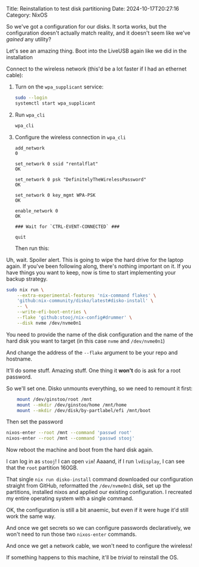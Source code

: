 Title: Reinstallation to test disk partitioning
Date: 2024-10-17T20:27:16
Category: NixOS

So we've got a configuration for our disks. It sorta works, but the
configuration doesn't actually match reality, and it doesn't seem like we've
_gained_ any utility?

Let's see an amazing thing. Boot into the LiveUSB again like we did in the
installation

<!-- TODO Add link to installation 2 step -->

Connect to the wireless network (this'd be a lot faster if I had an ethernet cable):

1. Turn on the `wpa_supplicant` service:

   ```bash
   sudo --login
   systemctl start wpa_supplicant
   ```

2. Run `wpa_cli`

   ```bash
   wpa_cli
   ```

3. Configure the wireless connection in `wpa_cli`

   ```
   add_network
   0

   set_network 0 ssid "rentalflat"
   OK

   set_network 0 psk "DefinitelyTheWirelessPassword"
   OK

   set_network 0 key_mgmt WPA-PSK
   OK

   enable_network 0
   OK

   ### Wait for `CTRL-EVENT-CONNECTED` ###

   quit
   ```

   Then run this:

Uh, wait. Spoiler alert. This is going to wipe the hard drive for the laptop
again. If you've been following along, there's nothing important on it. If you
have things you want to keep, now is time to start implementing your backup
strategy.

```bash
sudo nix run \
    --extra-experimental-features 'nix-command flakes' \
    'github:nix-community/disko/latest#disko-install' \
    -- \
    --write-efi-boot-entries \
    --flake 'github:stooj/nix-config#drummer' \
    --disk nvme /dev/nvme0n1
```

You need to provide the name of the disk configuration and the name of the hard
disk you want to target (in this case `nvme` and `/dev/nvme0n1`)

And change the address of the `--flake` argument to be your repo and hostname.

It'll do some stuff. Amazing stuff. One thing it **won't** do is ask for a root
password.

So we'll set one. Disko unmounts everything, so we need to remount it first:

```bash
    mount /dev/ginstoo/root /mnt
    mount --mkdir /dev/ginstoo/home /mnt/home
    mount --mkdir /dev/disk/by-partlabel/efi /mnt/boot
```

Then set the password

```bash
nixos-enter --root /mnt --command 'passwd root'
nixos-enter --root /mnt --command 'passwd stooj'
```

Now reboot the machine and boot from the hard disk again.

<!-- TODO Gif of fireworks or something -->

I can log in as `stooj`! I can open `vim`! Aaaand, if I run `lvdisplay`, I can
see that the `root` partition 160GB.

<!-- TODO What the hell happened gif -->

That single `nix run disko-install` command downloaded our configuration
straight from GitHub, reformatted the `/dev/nvme0n1` disk, set up the
partitions, installed nixos and applied our existing configuration. I recreated
my entire operating system with a single command.

OK, the configuration is still a bit anaemic, but even if it were huge it'd
still work the same way.

And once we get secrets so we can configure passwords declaratively, we won't
need to run those two `nixos-enter` commands.

And once we get a network cable, we won't need to configure the wireless!

If something happens to this machine, it'll be _trivial_ to reinstall the OS.

